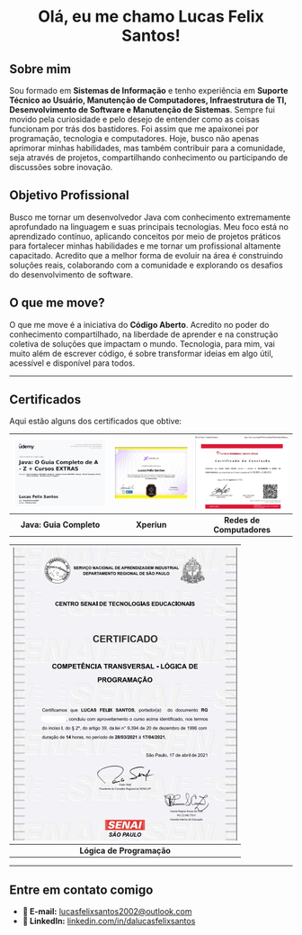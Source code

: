 <h1 align="center">Olá, eu me chamo Lucas Felix Santos!</h1>

## Sobre mim

Sou formado em **Sistemas de Informação** e tenho experiência em **Suporte Técnico ao Usuário, Manutenção de Computadores, Infraestrutura de TI, Desenvolvimento de Software e Manutenção de Sistemas**. Sempre fui movido pela curiosidade e pelo desejo de entender como as coisas funcionam por trás dos bastidores. Foi assim que me apaixonei por programação, tecnologia e computadores. Hoje, busco não apenas aprimorar minhas habilidades, mas também contribuir para a comunidade, seja através de projetos, compartilhando conhecimento ou participando de discussões sobre inovação.

## Objetivo Profissional

Busco me tornar um desenvolvedor Java com conhecimento extremamente aprofundado na linguagem e suas principais tecnologias. Meu foco está no aprendizado contínuo, aplicando conceitos por meio de projetos práticos para fortalecer minhas habilidades e me tornar um profissional altamente capacitado. Acredito que a melhor forma de evoluir na área é construindo soluções reais, colaborando com a comunidade e explorando os desafios do desenvolvimento de software.

## O que me move?

O que me move é a iniciativa do **Código Aberto**. Acredito no poder do conhecimento compartilhado, na liberdade de aprender e na construção coletiva de soluções que impactam o mundo. Tecnologia, para mim, vai muito além de escrever código, é sobre transformar ideias em algo útil, acessível e disponível para todos.

---

## Certificados

Aqui estão alguns dos certificados que obtive:

| [![Certificado Java](assets/certificado_java.jpg)](assets/certificado_java.jpg) | [![Certificado Xperiun](assets/certificado_xperiun.jpg)](assets/certificado_xperiun.jpg) | [![Certificado Redes](assets/certificado_redes.jpg)](assets/certificado_redes.jpg) |
|:---:|:---:|:---:|
| **Java: Guia Completo** | **Xperiun** | **Redes de Computadores** |

| [![Certificado Lógica](assets/certificado_logica.jpg)](assets/certificado_logica.jpg) |
|:---:|
| **Lógica de Programação** |
---

## Entre em contato comigo

- **📧 E-mail:** [lucasfelixsantos2002@outlook.com](mailto:lucasfelixsantos2002@outlook.com)  
- **💼 LinkedIn:** [linkedin.com/in/dalucasfelixsantos](https://www.linkedin.com/in/dalucasfelixsantos)
